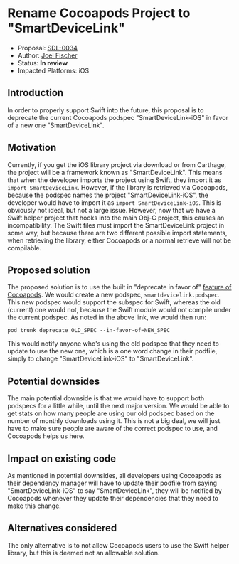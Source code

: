 # Rename Cocoapods Project to "SmartDeviceLink"

* Proposal: [SDL-0034](0034-ios-cocoapods-rename.md)
* Author: [Joel Fischer](https://github.com/joeljfischer)
* Status: **In review**
* Impacted Platforms: iOS

## Introduction

In order to properly support Swift into the future, this proposal is to deprecate the current Cocoapods podspec "SmartDeviceLink-iOS" in favor of a new one "SmartDeviceLink".

## Motivation

Currently, if you get the iOS library project via download or from Carthage, the project will be a framework known as "SmartDeviceLink". This means that when the developer imports the project using Swift, they import it as `import SmartDeviceLink`. However, if the library is retrieved via Cocoapods, because the podspec names the project "SmartDeviceLink-iOS", the developer would have to import it as `import SmartDeviceLink-iOS`. This is obviously not ideal, but not a large issue. However, now that we have a Swift helper project that hooks into the main Obj-C project, this causes an incompatibility. The Swift files must import the SmartDeviceLink project in some way, but because there are two different possible import statements, when retrieving the library, either Cocoapods or a normal retrieve will not be compilable.

## Proposed solution

The proposed solution is to use the built in "deprecate in favor of" [feature of Cocoapods](http://stackoverflow.com/a/36928723/1221798). We would create a new podspec, `smartdevicelink.podspec`. This new podspec would support the subspec for Swift, whereas the old (current) one would not, because the Swift module would not compile under the current podspec. As noted in the above link, we would then run:

```
pod trunk deprecate OLD_SPEC --in-favor-of=NEW_SPEC
```

This would notify anyone who's using the old podspec that they need to update to use the new one, which is a one word change in their podfile, simply to change "SmartDeviceLink-iOS" to "SmartDeviceLink".

## Potential downsides

The main potential downside is that we would have to support both podspecs for a little while, until the next major version. We would be able to get stats on how many people are using our old podspec based on the number of monthly downloads using it. This is not a big deal, we will just have to make sure people are aware of the correct podspec to use, and Cocoapods helps us here.

## Impact on existing code

As mentioned in potential downsides, all developers using Cocoapods as their dependency manager will have to update their podfile from saying "SmartDeviceLink-iOS" to say "SmartDeviceLink", they will be notified by Cocoapods whenever they update their dependencies that they need to make this change.

## Alternatives considered

The only alternative is to not allow Cocoapods users to use the Swift helper library, but this is deemed not an allowable solution.
